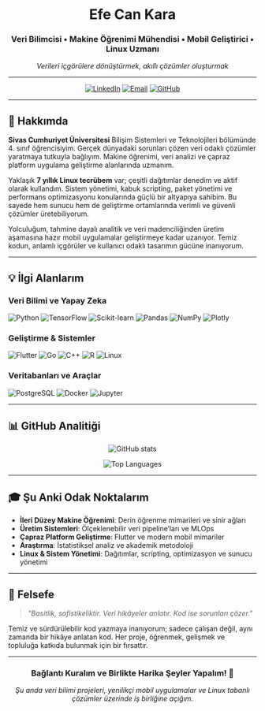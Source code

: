 <div align="center">

# Efe Can Kara

### Veri Bilimcisi • Makine Öğrenimi Mühendisi • Mobil Geliştirici • Linux Uzmanı

_Verileri içgörülere dönüştürmek, akıllı çözümler oluşturmak_

---

[![LinkedIn](https://img.shields.io/badge/LinkedIn-0077B5?style=for-the-badge&logo=linkedin&logoColor=white)](https://www.linkedin.com/in/karsterr/)
[![Email](https://img.shields.io/badge/Email-D14836?style=for-the-badge&logo=gmail&logoColor=white)](mailto:kr.efecan@gmail.com)
[![GitHub](https://img.shields.io/badge/GitHub-100000?style=for-the-badge&logo=github&logoColor=white)](https://github.com/karsterr)

</div>

---

## 🚀 Hakkımda

**Sivas Cumhuriyet Üniversitesi** Bilişim Sistemleri ve Teknolojileri bölümünde 4. sınıf öğrencisiyim. Gerçek dünyadaki sorunları çözen veri odaklı çözümler yaratmaya tutkuyla bağlıyım. Makine öğrenimi, veri analizi ve çapraz platform uygulama geliştirme alanlarında uzmanım.

Yaklaşık **7 yıllık Linux tecrübem** var; çeşitli dağıtımlar denedim ve aktif olarak kullandım. Sistem yönetimi, kabuk scripting, paket yönetimi ve performans optimizasyonu konularında güçlü bir altyapıya sahibim. Bu sayede hem sunucu hem de geliştirme ortamlarında verimli ve güvenli çözümler üretebiliyorum.

Yolculuğum, tahmine dayalı analitik ve veri madenciliğinden üretim aşamasına hazır mobil uygulamalar geliştirmeye kadar uzanıyor. Temiz kodun, anlamlı içgörüler ve kullanıcı odaklı tasarımın gücüne inanıyorum.

---

## 💡 İlgi Alanlarım

### Veri Bilimi ve Yapay Zeka

![Python](https://img.shields.io/badge/Python-3776AB?style=flat-square&logo=python&logoColor=white)
![TensorFlow](https://img.shields.io/badge/TensorFlow-FF6F00?style=flat-square&logo=tensorflow&logoColor=white)
![Scikit-learn](https://img.shields.io/badge/Scikit--learn-F7931E?style=flat-square&logo=scikit-learn&logoColor=white)
![Pandas](https://img.shields.io/badge/Pandas-150458?style=flat-square&logo=pandas&logoColor=white)
![NumPy](https://img.shields.io/badge/NumPy-013243?style=flat-square&logo=numpy&logoColor=white)
![Plotly](https://img.shields.io/badge/Plotly-3F4F75?style=flat-square&logo=plotly&logoColor=white)

### Geliştirme & Sistemler

![Flutter](https://img.shields.io/badge/Flutter-02569B?style=flat-square&logo=flutter&logoColor=white)
![Go](https://img.shields.io/badge/Go-00ADD8?style=flat-square&logo=go&logoColor=white)
![C++](https://img.shields.io/badge/C++-00599C?style=flat-square&logo=c%2B%2B&logoColor=white)
![R](https://img.shields.io/badge/R-276DC3?style=flat-square&logo=r&logoColor=white)
![Linux](https://img.shields.io/badge/Linux-FCC624?style=flat-square&logo=linux&logoColor=black)

### Veritabanları ve Araçlar

![PostgreSQL](https://img.shields.io/badge/PostgreSQL-316192?style=flat-square&logo=postgresql&logoColor=white)
![Docker](https://img.shields.io/badge/Docker-2496ED?style=flat-square&logo=docker&logoColor=white)
![Jupyter](https://img.shields.io/badge/Jupyter-F37626?style=flat-square&logo=jupyter&logoColor=white)

---

## 📊 GitHub Analitiği

<div align="center">

![GitHub stats](https://github-readme-stats.vercel.app/api?username=karsterr&show_icons=true&theme=tokyonight&count_private=true&hide_border=true)

![Top Languages](https://github-readme-stats.vercel.app/api/top-langs/?username=karsterr&layout=compact&theme=tokyonight&hide_border=true)

</div>

---

## 🎓 Şu Anki Odak Noktalarım

- **İleri Düzey Makine Öğrenimi**: Derin öğrenme mimarileri ve sinir ağları
- **Üretim Sistemleri**: Ölçeklenebilir veri pipeline’ları ve MLOps
- **Çapraz Platform Geliştirme**: Flutter ve modern mobil mimariler
- **Araştırma**: İstatistiksel analiz ve akademik metodoloji
- **Linux & Sistem Yönetimi**: Dağıtımlar, scripting, optimizasyon ve sunucu yönetimi

---

## 🌟 Felsefe

> _"Basitlik, sofistikeliktir. Veri hikâyeler anlatır. Kod ise sorunları çözer."_

Temiz ve sürdürülebilir kod yazmaya inanıyorum; sadece çalışan değil, aynı zamanda bir hikâye anlatan kod. Her proje, öğrenmek, gelişmek ve topluluğa katkıda bulunmak için bir fırsattır.

---

<div align="center">

### Bağlantı Kuralım ve Birlikte Harika Şeyler Yapalım! 🚀

_Şu anda veri bilimi projeleri, yenilikçi mobil uygulamalar ve Linux tabanlı çözümler üzerinde iş birliğine açığım._

</div>
